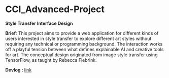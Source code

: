 # CCI_Advanced-Project


**Style Transfer Interface Design**

**Brief**: This project aims to provide a web application for different kinds of users interested in style transfer to explore different art styles without requiring any technical or programming background. The interaction works off a playful tension between what defines explainable AI and creative tools for art. The conceptual design originated from image style transfer using TensorFlow, as taught by Rebecca Fiebrink.

**Devlog :** [link](https://www.froyodai.com/post/cci_final-project)
